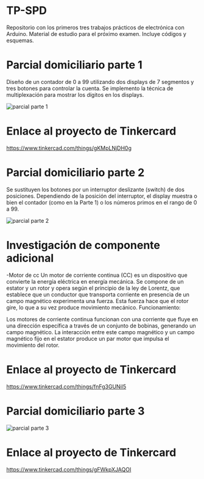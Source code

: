 # TP-SPD
Repositorio con los primeros tres trabajos prácticos de electrónica con Arduino. Material de estudio para el próximo examen. Incluye códigos y esquemas.



# Parcial domiciliario parte 1
Diseño de un contador de 0 a 99 utilizando dos displays de 7 segmentos y tres botones para controlar la cuenta. 
Se implemento la técnica de multiplexación para mostrar los dígitos en los displays. 

![parcial parte 1](https://github.com/VGdC15/TP-SPD/assets/113645765/e7d6d22f-b325-4864-9c15-7ac781413378)

# Enlace al proyecto de Tinkercard
https://www.tinkercad.com/things/gKMpLNjDH0g



# Parcial domiciliario parte 2
Se sustituyen los botones por un interruptor deslizante (switch) de dos posiciones.
Dependiendo de la posición del interruptor, el display muestra o bien el contador (como
en la Parte 1) o los números primos en el rango de 0 a 99.

![parcial parte 2](https://github.com/VGdC15/TP-SPD/assets/113645765/912a4fd1-83e7-45c6-aff9-83262130a2a2)

# Investigación de componente adicional
-Motor de cc
Un motor de corriente continua (CC) es un dispositivo que convierte la energía eléctrica en energía mecánica. Se compone de un estator y un rotor y opera según el principio de la ley de Lorentz, que establece que un conductor que transporta corriente en presencia de un campo magnético experimenta una fuerza. Esta fuerza hace que el rotor gire, lo que a su vez produce movimiento mecánico.
Funcionamiento:

Los motores de corriente continua funcionan con una corriente que fluye en una dirección específica a través de un conjunto de bobinas, generando un campo magnético. La interacción entre este campo magnético y un campo magnético fijo en el estator produce un par motor que impulsa el movimiento del rotor.

# Enlace al proyecto de Tinkercard
https://www.tinkercad.com/things/fnFg3GUNil5



# Parcial domiciliario parte 3


![parcial parte 3](https://github.com/VGdC15/TP-SPD/assets/113645765/04b7a855-f723-49c9-8bef-5cf6f092cf82)

# Enlace al proyecto de Tinkercard
https://www.tinkercad.com/things/gFWkpXJAQOI



